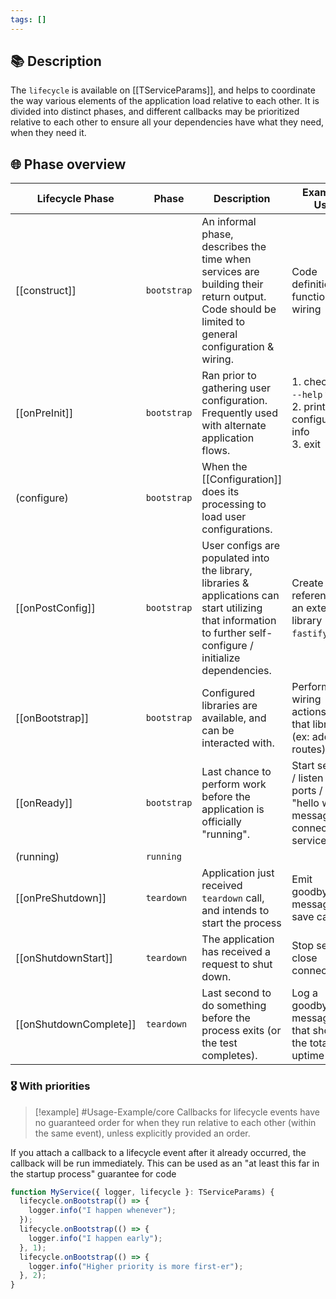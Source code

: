 ```yaml
---
tags: []
---
```

## 📚 Description

The `lifecycle` is available on [[TServiceParams]], and helps to coordinate the way various elements of the application load relative to each other. It is divided into distinct phases, and different callbacks may be prioritized relative to each other to ensure all your dependencies have what they need, when they need it.
## 🌐 Phase overview

| Lifecycle Phase        | Phase       | Description                                                                                                                                                     | Example Use                                                                         |
| ---------------------- | ----------- | --------------------------------------------------------------------------------------------------------------------------------------------------------------- | ----------------------------------------------------------------------------------- |
| [[construct]]          | `bootstrap` | An informal phase, describes the time when services are building their return output. Code should be limited to general configuration & wiring.                 | Code definitions & function wiring                                                  |
| [[onPreInit]]          | `bootstrap` | Ran prior to gathering user configuration. Frequently used with alternate application flows.                                                                    | 1. check for `--help` flag<br>2. print configuration info<br>3. exit                |
| (configure)            | `bootstrap` | When the [[Configuration]] does its processing to load user configurations.                                                                                     |                                                                                     |
| [[onPostConfig]]       | `bootstrap` | User configs are populated into the library, libraries & applications can start utilizing that information to further self-configure / initialize dependencies. | Create a reference to an external library (ex: `fastify`)                           |
| [[onBootstrap]]        | `bootstrap` | Configured libraries are available, and can be interacted with.                                                                                                 | Perform wiring actions with that library (ex: add routes)                           |
| [[onReady]]            | `bootstrap` | Last chance to perform work before the application is officially "running".                                                                                     | Start servers / listen to ports / emit "hello world" messages to connected services |
| (running)              | `running`   |                                                                                                                                                                 |                                                                                     |
| [[onPreShutdown]]      | `teardown`  | Application just received `teardown` call, and intends to start the process                                                                                     | Emit goodbye messages, save caches                                                  |
| [[onShutdownStart]]    | `teardown`  | The application has received a request to shut down.                                                                                                            | Stop servers, close connections                                                     |
| [[onShutdownComplete]] | `teardown`  | Last second to do something before the process exits (or the test completes).                                                                                   | Log a goodbye message that shows the total uptime                                   |

### 🎖 With priorities

> [!example] #Usage-Example/core
> Callbacks for lifecycle events have no guaranteed order for when they run relative to each other (within the same event), unless explicitly provided an order.

If you attach a callback to a lifecycle event after it already occurred, the callback will be run immediately. This can be used as an "at least this far in the startup process" guarantee for code

```typescript
function MyService({ logger, lifecycle }: TServiceParams) {
  lifecycle.onBootstrap(() => {
    logger.info("I happen whenever");
  });
  lifecycle.onBootstrap(() => {
    logger.info("I happen early");
  }, 1);
  lifecycle.onBootstrap(() => {
    logger.info("Higher priority is more first-er");
  }, 2);
}
```